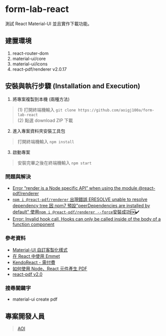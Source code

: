 # form-lab-react

測試 React Material-UI 並且實作下載功能。

## 建置環境
1. react-router-dom
2. material-ui/core
3. material-ui/icons
4. react-pdf/renderer v2.0.17

## 安裝與執行步驟 (Installation and Execution)
1. 將專案複製到本機 (兩種方法)
> (1) 打開終端機輸入 
`git clone https://github.com/aoigj100a/form-lab-react`</br>
> (2) 點選 download ZIP 下載

2. 進入專案資料夾安裝工具包
> 打開終端機輸入
`npm install`

3. 啟動專案
> 安裝完畢之後在終端機輸入
`npm start`

### 問題與解決
- [Error “render is a Node specific API” when using the module @react-pdf/renderer](https://stackoverflow.com/questions/67185914/error-render-is-a-node-specific-api-when-using-the-module-react-pdf-renderer)
- [`npm i @react-pdf/renderer` 出現錯誤 ERESOLVE unable to resolve dependency tree 因 npm7 預設"peerDependencies are installed by default" 使用`npm i @react-pdf/renderer --force`安裝成功](https://docs.npmjs.com/cli/v7/configuring-npm/package-json#peerdependencies):ok::heavy_check_mark:
- [Error: Invalid hook call. Hooks can only be called inside of the body of a function component](https://reactjs.org/link/invalid-hook-call)
<!-- - :joy_cat: :ok::heavy_check_mark: -->

### 參考資料
 - [Material-UI 自訂客製化樣式](https://www.youtube.com/watch?v=bDkB3LoQKxs)
 - [在 React 中使用 Emmet](https://www.youtube.com/watch?v=ph65TPiNmKo)
 - [KendoReact - 需付費](https://www.telerik.com/kendo-react-ui/components/introduction/)
 - [如何使用 Node、React 元件產生 PDF](https://www.pdftron.com/blog/react/react-to-pdf/)
 - [react-pdf v2.0](https://react-pdf.org/blog/announcing-react-pdf-v2)

### 搜尋關鍵字
- material-ui create pdf

## 專案開發人員

>[AOI](https://github.com/aoigj100a)
